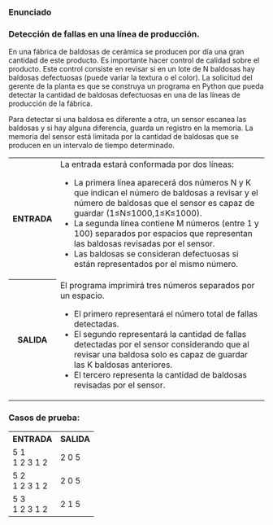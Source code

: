 ### Enunciado

### Detección de fallas en una línea de producción.

<p>
    En una fábrica de baldosas de cerámica se producen por día una gran cantidad de este producto. Es importante hacer control de calidad sobre el producto. Este control consiste en revisar si en un lote de N baldosas hay baldosas defectuosas (puede variar la textura o el color). La solicitud del gerente de la planta es que se construya un programa en Python que pueda detectar la cantidad de baldosas defectuosas en una de las líneas de producción de la fábrica.
</p>

<p>
Para detectar si una baldosa es diferente a otra, un sensor escanea las baldosas y si hay alguna diferencia, guarda un registro en la memoria. La memoria del sensor está limitada por la cantidad de baldosas que se producen en un intervalo de tiempo determinado.
</p>

<table>
    <tr>
        <th>ENTRADA</th>
        <td>
            La entrada estará conformada por dos líneas:
            <ul>
                <li>La primera línea aparecerá dos números N y K que indican el número de baldosas a revisar y el número de baldosas que el sensor es capaz de guardar (1≤N≤1000,1≤K≤1000).</li>
                <li>La segunda línea contiene M números (entre 1 y 100) separados por espacios que representan las baldosas revisadas por el sensor.</li>
                <li>Las baldosas se consideran defectuosas si están representados por el mismo número.</li>
            </ul>
        </td>
    </tr>
    <tr>
        <th>SALIDA</th>
        <td>
            El programa imprimirá tres números separados por un espacio.
            <ul>
                <li>El primero representará el número total de fallas detectadas.</li>
                <li>El segundo representará la cantidad de fallas detectadas por el sensor considerando que al revisar una baldosa solo es capaz de guardar las K baldosas anteriores.</li>
                <li>El tercero representa la cantidad de baldosas revisadas por el sensor.</li>
            </ul>
        </td>
    </tr>
</table>

### Casos de prueba:

<table>
    <tr>
        <th>ENTRADA</th>
        <th>SALIDA</th>
    </tr>
    <tr>
        <td>
            5 1
            </br>
            1 2 3 1 2
        </td>
        <td>2 0 5</td>
    </tr>
    <tr>
        <td>
            5 2
            </br>
            1 2 3 1 2
        </td>
        <td>2 0 5</td>
    </tr>
    <tr>
        <td>
            5 3
            </br>
            1 2 3 1 2
        </td>
        <td>2 1 5</td>
    </tr>
</table>
